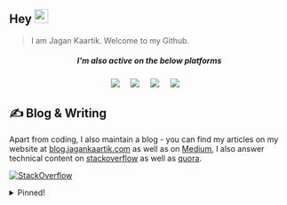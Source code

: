 <h2>Hey <img src="https://media.giphy.com/media/hvRJCLFzcasrR4ia7z/giphy.gif" width="25px">  </h2> 

> I am Jagan Kaartik. Welcome to my Github.


<h5  align="center">I'm also active on the below platforms</h5>
<p align="center">
  <a target="_blank"href="https://www.linkedin.com/in/jagankaartik"><img src="https://img.shields.io/badge/linkedin-%230077B5.svg?&style=for-the-badge&logo=linkedin&logoColor=white" /></a>&nbsp;&nbsp;&nbsp;&nbsp;
  <a target="_blank"href="https://twitter.com/JKaartik"><img src="https://img.shields.io/badge/twitter-%231DA1F2.svg?&style=for-the-badge&logo=twitter&logoColor=white" /></a>&nbsp;&nbsp;&nbsp;&nbsp;
  <a target="_blank"href="https://medium.com/@kaartikjagan"><img src="https://img.shields.io/badge/Medium-12100E?style=for-the-badge&logo=medium&logoColor=white" /></a>&nbsp;&nbsp;&nbsp;&nbsp;
  <a target="_blank"href="https://www.quora.com/profile/Jagan-Kaartik-2"><img src="https://img.shields.io/badge/Quora-%23B92B27.svg?style=for-the-badge&logo=Quora&logoColor=white" /></a>&nbsp;&nbsp;&nbsp;&nbsp;
</p>

## &#x270d; Blog & Writing

Apart from coding, I also maintain a blog - you can find my articles on my website at [blog.jagankaartik.com](https://blog.jagankaartik.com) as well as on [Medium](https://medium.com/@kaartikjagan), I also answer technical content on [stackoverflow](https://stackoverflow.com/users/12408623/jagan-kaartik?tab=profile) as well as [quora](https://www.quora.com/profile/Jagan-Kaartik-2).

[![StackOverflow](https://github-readme-stackoverflow.vercel.app/?userID=12408623&theme=dark&layout=compact)](https://stackoverflow.com/users/12408623/jagan-kaartik)

<details>
    <summary>Pinned!</summary>

[![Readme Card](https://github-readme-stats-sage-one.vercel.app/api/pin/?username=jagankaartik&repo=Rocket-Lot&theme=github_dark)](https://github.com/JaganKaartik/Rocket-Lot)
[![Readme Card](https://github-readme-stats-sage-one.vercel.app/api/pin/?username=Jhex-AI&repo=Semantic-Similarity-Ranking-v.1&theme=github_dark)](https://github.com/Structry/Semantic-Similarity-Ranking-v.1)
[![Readme Card](https://github-readme-stats-sage-one.vercel.app/api/pin/?username=jagankaartik&repo=Shrynk.js&theme=github_dark)](https://github.com/JaganKaartik/Shrynk.js)
[![Readme Card](https://github-readme-stats-sage-one.vercel.app/api/pin/?username=jagankaartik&repo=Swizzl-Py&theme=github_dark)](https://github.com/JaganKaartik/Swizzl-Py)
[![Readme Card](https://github-readme-stats-sage-one.vercel.app/api/pin/?username=jagankaartik&repo=Foodle&theme=github_dark)](https://github.com/JaganKaartik/Foodle)
[![Readme Card](https://github-readme-stats-sage-one.vercel.app/api/pin/?username=jagankaartik&repo=Quick-Node-Server&theme=github_dark)](https://github.com/JaganKaartik/Quick-Node-Server)

</details>
